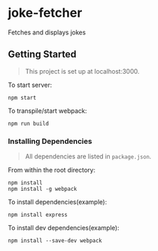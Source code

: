 # joke-fetcher
Fetches and displays jokes


## Getting Started

> This project is set up at localhost:3000.

To start server: 
```
npm start
```
To transpile/start webpack: 
```
npm run build
```


### Installing Dependencies

> All dependencies are listed in `package.json`.

From within the root directory:
```
npm install
npm install -g webpack
```


To install dependencies(example): 
```
npm install express
```

To install dev dependencies(example):
```
npm install --save-dev webpack
```
